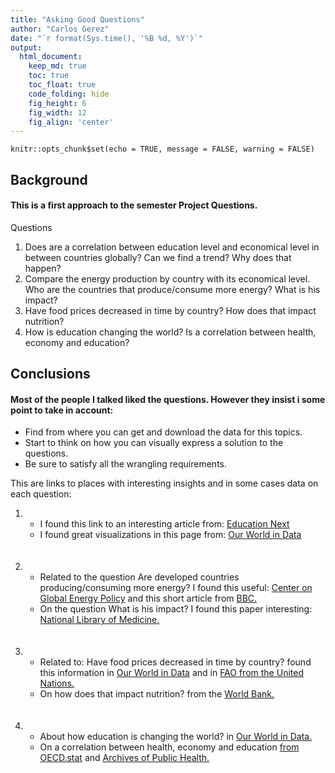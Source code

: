 ```yaml
---
title: "Asking Good Questions"
author: "Carlos Gerez"
date: "`r format(Sys.time(), '%B %d, %Y')`"
output:
  html_document:  
    keep_md: true
    toc: true
    toc_float: true
    code_folding: hide
    fig_height: 6
    fig_width: 12
    fig_align: 'center'
---
```


```{r, echo=FALSE}
knitr::opts_chunk$set(echo = TRUE, message = FALSE, warning = FALSE)
```



## Background
#### This is a first approach to the semester Project Questions.
Questions  

1.	Does are a correlation between education level and economical level in between countries globally? Can we find a trend? Why does that happen?  
2.	Compare the energy production by country with its economical level. Who are the countries that produce/consume more energy? What is his impact?  
3.	Have food prices decreased in time by country? How does that impact nutrition?  
4.	How is education changing the world? Is a correlation between health, economy and education?



## Conclusions

#### Most of the people I talked liked the questions. However they insist i some point to take in account:  
- Find from where you can get and download the data for this topics.  
- Start to think on how you can visually express a solution to the questions.  
- Be sure to satisfy all the wrangling requirements.  

This are links to places with interesting insights and in some cases data on each question:  

1. 
    - I found this link to an interesting article from: [Education Next](https://www.educationnext.org/education-and-economic-growth/)  
    - I found great visualizations in this page from: [Our World in Data](https://ourworldindata.org/global-education)  
    <br/><br/>
2. 
    - Related to the question Are developed countries producing/consuming more energy? I found this useful: [Center on Global Energy Policy](https://www.energypolicy.columbia.edu/publications/energy-and-development-changing-world-framework-21st-century/) and this short article from [BBC.](https://www.bbc.co.uk/bitesize/guides/zpmmmp3/revision/3)  
    - On the question What is his impact? I found this paper interesting: [National Library of Medicine.](https://www.ncbi.nlm.nih.gov/pmc/articles/PMC9328951/)  
    <br/><br/>
3. 
    - Related to: Have food prices decreased in time by country? found this information in [Our World in Data](https://ourworldindata.org/food-prices) and in [FAO from the United Nations.](https://www.fao.org/worldfoodsituation/foodpricesindex/en/)  
    - On how does that impact nutrition? from the [World Bank.](https://www.worldbank.org/en/programs/icp/brief/foodpricesfornutrition)  
    <br/><br/>
4. 
    - About how education is changing the world? in [Our World in Data.](https://ourworldindata.org/grapher/average-years-of-schooling-vs-gdp-per-capita)  
    - On a correlation between health, economy and education [from OECD.stat](https://stats.oecd.org/Index.aspx?QueryId=93449) and [Archives of Public Health.](https://archpublichealth.biomedcentral.com/articles/10.1186/s13690-020-00402-5)
